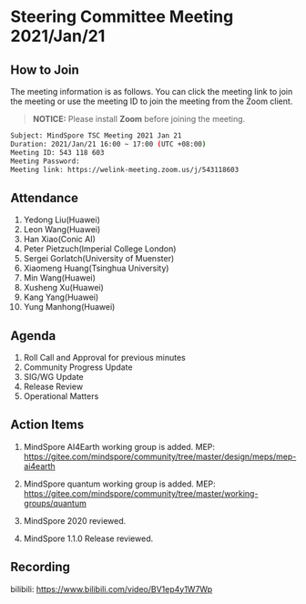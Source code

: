 # Steering Committee Meeting 2021/Jan/21

## How to Join

The meeting information is as follows. You can click the meeting link to join the meeting or use the meeting ID to join the meeting from the Zoom client.
> **NOTICE:** Please install **Zoom** before joining the meeting.

```bash
Subject: MindSpore TSC Meeting 2021 Jan 21
Duration: 2021/Jan/21 16:00 ~ 17:00 (UTC +08:00)
Meeting ID: 543 118 603
Meeting Password:
Meeting link: https://welink-meeting.zoom.us/j/543118603
```

## Attendance

1. Yedong Liu(Huawei)
2. Leon Wang(Huawei)
3. Han Xiao(Conic AI)
4. Peter Pietzuch(Imperial College London)
5. Sergei Gorlatch(University of Muenster)
6. Xiaomeng Huang(Tsinghua University)
7. Min Wang(Huawei)
8. Xusheng Xu(Huawei)
9. Kang Yang(Huawei)
10. Yung Manhong(Huawei)

## Agenda

1. Roll Call and Approval for previous minutes
2. Community Progress Update
3. SIG/WG Update
4. Release Review
5. Operational Matters

## Action Items

1. MindSpore AI4Earth working group is added. MEP: <https://gitee.com/mindspore/community/tree/master/design/meps/mep-ai4earth>

2. MindSpore quantum working group is added. MEP: <https://gitee.com/mindspore/community/tree/master/working-groups/quantum>

3. MindSpore 2020 reviewed.

4. MindSpore 1.1.0 Release reviewed.

## Recording

bilibili: <https://www.bilibili.com/video/BV1ep4y1W7Wp>
